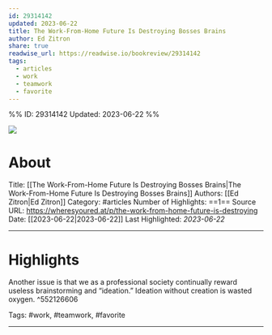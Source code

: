 ```yaml
---
id: 29314142
updated: 2023-06-22
title: The Work-From-Home Future Is Destroying Bosses Brains
author: Ed Zitron
share: true
readwise_url: https://readwise.io/bookreview/29314142
tags:
  - articles
  - work
  - teamwork
  - favorite
---
```


%%
ID: 29314142
Updated: 2023-06-22
%%

![]( https://news.ycombinator.com/favicon.ico)

# About
Title: [[The Work-From-Home Future Is Destroying Bosses Brains|The Work-From-Home Future Is Destroying Bosses Brains]]
Authors: [[Ed Zitron|Ed Zitron]]
Category: #articles
Number of Highlights: ==1==
Source URL: https://wheresyoured.at/p/the-work-from-home-future-is-destroying
Date: [[2023-06-22|2023-06-22]]
Last Highlighted: *2023-06-22*

---

# Highlights

Another issue is that we as a professional society continually reward useless brainstorming and “ideation.” Ideation without creation is wasted oxygen. ^552126606

Tags: #work, #teamwork, #favorite

---
